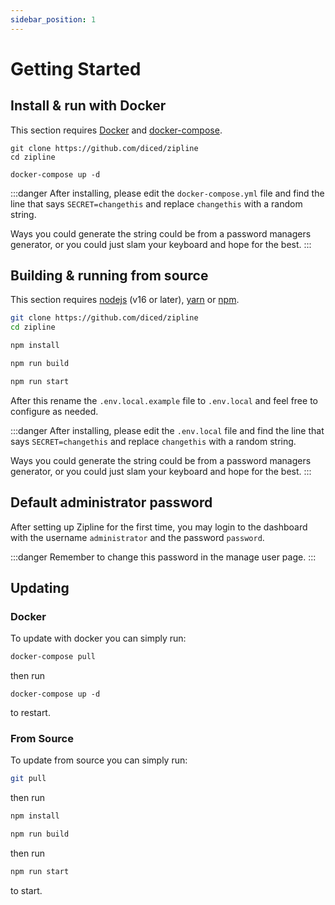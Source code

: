 ```yaml
---
sidebar_position: 1
---
```


# Getting Started

## Install & run with Docker
This section requires [Docker](https://docs.docker.com/get-docker/) and [docker-compose](https://docs.docker.com/compose/install/).

```shell
git clone https://github.com/diced/zipline
cd zipline

docker-compose up -d
```

:::danger
After installing, please edit the `docker-compose.yml` file and find the line that says `SECRET=changethis` and replace `changethis` with a random string.


Ways you could generate the string could be from a password managers generator, or you could just slam your keyboard and hope for the best.
:::

## Building & running from source
This section requires [nodejs](https://nodejs.org) (v16 or later), [yarn](https://yarnpkg.com/) or [npm](https://npmjs.com).

```bash
git clone https://github.com/diced/zipline
cd zipline
```

```bash npm2yarn
npm install
```

```bash npm2yarn
npm run build
```

```bash npm2yarn
npm run start
```

After this rename the `.env.local.example` file to `.env.local` and feel free to configure as needed.

:::danger
After installing, please edit the `.env.local` file and find the line that says `SECRET=changethis` and replace `changethis` with a random string.


Ways you could generate the string could be from a password managers generator, or you could just slam your keyboard and hope for the best.
:::

## Default administrator password
After setting up Zipline for the first time, you may login to the dashboard with the username `administrator` and the password `password`.

:::danger
Remember to change this password in the manage user page.
:::

## Updating
### Docker
To update with docker you can simply run:
```bash
docker-compose pull
```
then run
```
docker-compose up -d
```
to restart.

### From Source
To update from source you can simply run:
```bash
git pull
```
then run
```bash npm2yarn
npm install
```

```bash npm2yarn
npm run build
```
then run
```bash npm2yarn
npm run start
```
to start.